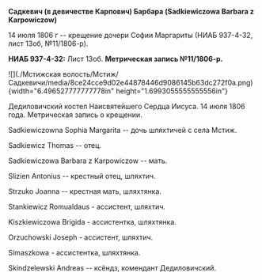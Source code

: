 **Садкевич (в девичестве Карпович) Барбара (Sadkiewiczowa Barbara z
Karpowiczow)**

14 июля 1806 г -- крещение дочери Софии Маргариты (НИАБ 937-4-32, лист
13об, №11/1806-р).

**НИАБ 937-4-32:** Лист 13об. **Метрическая запись №11/1806-р.**

![](./Мстижская волость/Мстиж/Садкевичи/media/8ce24cce9d02e44878446d9086145b63dc272f0a.png){width="6.496527777777778in"
height="1.6993055555555556in"}

Дедиловичский костел Наисвятейшего Сердца Иисуса. 14 июля 1806 года.
Метрическая запись о крещении.

Sadkiewiczowna Sophia Margarita -- дочь шляхтичей с села Мстиж.

Sadkiewicz Thomas -- отец.

Sadkiewiczowa Barbara z Karpowiczow -- мать.

Slizien Antonius -- крестный отец, шляхтич.

Strzuko Joanna -- крестная мать, шляхтянка.

Stankiewicz Romualdaus - ассистент, шляхтич.

Kiszkiewiczowa Brigida - ассистентка, шляхтянка.

Orzuchowski Joseph - ассистент, шляхтич.

Simaszkowa - ассистентка, шляхтянка.

Skindzelewski Andreas -- ксёндз, комендант Дедиловичский.
